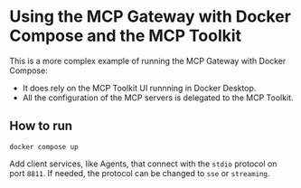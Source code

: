 # Using the MCP Gateway with Docker Compose and the MCP Toolkit

This is a more complex example of running the MCP Gateway with Docker Compose:

+ It does rely on the MCP Toolkit UI runnning in Docker Desktop.
+ All the configuration of the MCP servers is delegated to the MCP Toolkit.

## How to run

```console
docker compose up
```

Add client services, like Agents, that connect with the `stdio` protocol on port `8811`.
If needed, the protocol can be changed to `sse` or `streaming`.
